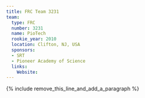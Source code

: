 ```yaml
---
title: FRC Team 3231
team:
  type: FRC
  number: 3231
  name: PioTech
  rookie_year: 2010
  location: Clifton, NJ, USA
  sponsors:
  - SRT
  - Pioneer Academy of Science
  links:
    Website:
---
```


{% include remove_this_line_and_add_a_paragraph %}